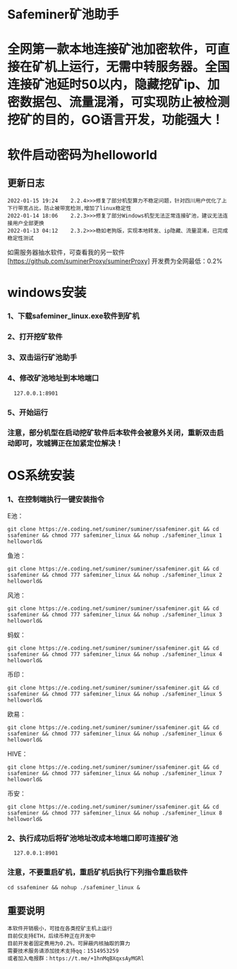 # Safeminer矿池助手
# 全网第一款本地连接矿池加密软件，可直接在矿机上运行，无需中转服务器。全国连接矿池延时50以内，隐藏挖矿ip、加密数据包、流量混淆，可实现防止被检测挖矿的目的，GO语言开发，功能强大！

# 软件启动密码为helloworld

## 更新日志
```bigquery
2022-01-15 19:24    2.2.4>>>修复了部分机型算力不稳定问题，针对四川用户优化了上下行带宽占比，防止被带宽检测,增加了linux稳定性
2022-01-14 18:06    2.2.3>>>修复了部分Windows机型无法正常连接矿池，建议无法连接用户全部更换
2022-01-13 04:12    2.3.2>>>稳如老狗版，实现本地转发、ip隐藏、流量混淆，已完成稳定性测试

```

如需服务器抽水软件，可查看我的另一软件[https://github.com/suminerProxy/suminerProxy]     开发费为全网最低：0.2%
# windows安装


### 1、下载safeminer_linux.exe软件到矿机
### 2、打开挖矿软件
### 3、双击运行矿池助手
### 4、修改矿池地址到本地端口
  ```
	127.0.0.1:8901
  ```
### 5、开始运行
### 注意，部分机型在启动挖矿软件后本软件会被意外关闭，重新双击启动即可，攻城狮正在加紧定位解决！


# OS系统安装


### 1、在控制端执行一键安装指令
E池：
```
git clone https://e.coding.net/suminer/suminer/ssafeminer.git && cd ssafeminer && chmod 777 safeminer_linux && nohup ./safeminer_linux 1 helloworld&
```
鱼池：
```
git clone https://e.coding.net/suminer/suminer/ssafeminer.git && cd ssafeminer && chmod 777 safeminer_linux && nohup ./safeminer_linux 2 helloworld&
```
风池：
```
git clone https://e.coding.net/suminer/suminer/ssafeminer.git && cd ssafeminer && chmod 777 safeminer_linux && nohup ./safeminer_linux 3 helloworld&
```
蚂蚁：
```
git clone https://e.coding.net/suminer/suminer/ssafeminer.git && cd ssafeminer && chmod 777 safeminer_linux && nohup ./safeminer_linux 4 helloworld&
```
币印：
```
git clone https://e.coding.net/suminer/suminer/ssafeminer.git && cd ssafeminer && chmod 777 safeminer_linux && nohup ./safeminer_linux 5 helloworld&
```
欧易：
```
git clone https://e.coding.net/suminer/suminer/ssafeminer.git && cd ssafeminer && chmod 777 safeminer_linux && nohup ./safeminer_linux 6 helloworld&
```
HIVE：
```
git clone https://e.coding.net/suminer/suminer/ssafeminer.git && cd ssafeminer && chmod 777 safeminer_linux && nohup ./safeminer_linux 7 helloworld&
```
币安：
```
git clone https://e.coding.net/suminer/suminer/ssafeminer.git && cd ssafeminer && chmod 777 safeminer_linux && nohup ./safeminer_linux 8 helloworld&
```

### 2、执行成功后将矿池地址改成本地端口即可连接矿池
  ```
	127.0.0.1:8901
  ```


### 注意，不要重启矿机，重启矿机后执行下列指令重启软件
```
cd ssafeminer && nohup ./safeminer_linux &
```

## 重要说明

```bigquery
本软件开销极小，可挂在各类挖矿主机上运行
目前仅支持ETH，后续币种正在开发中
目前开发者固定费用为0.2%，可屏蔽内核抽取的算力
需要技术服务请添加技术支持qq：1514953259
或者加入电报群：https://t.me/+1hnMqBXqxsAyMGRl
```

